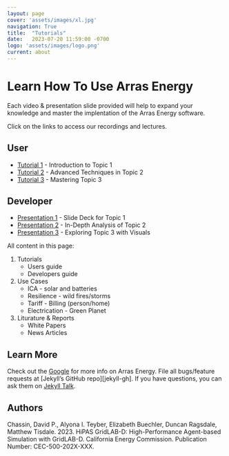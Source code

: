 ```yaml
---
layout: page
cover: 'assets/images/xl.jpg'
navigation: True
title:  "Tutorials"
date:   2023-07-20 11:59:00 -0700
logo: 'assets/images/logo.png'
current: about
---
```


# Learn How To Use Arras Energy 

Each video & presentation slide provided will help to expand your knowledge and master the implentation of the Arras Energy software.

Click on the links to access our recordings and lectures.

## User 

- [Tutorial 1](https://example.com/tutorial1-video) - Introduction to Topic 1
- [Tutorial 2](https://example.com/tutorial2-video) - Advanced Techniques in Topic 2
- [Tutorial 3](https://example.com/tutorial3-video) - Mastering Topic 3

## Developer

- [Presentation 1](https://example.com/presentation1-slides) - Slide Deck for Topic 1
- [Presentation 2](https://example.com/presentation2-slides) - In-Depth Analysis of Topic 2
- [Presentation 3](https://example.com/presentation3-slides) - Exploring Topic 3 with Visuals


All content in this page:
1. Tutorials
    - Users guide
    - Developers guide
2. Use Cases
    - ICA - solar and batteries
    - Resilience - wild fires/storms
    - Tariff - Billing (person/home)
    - Electrication - Green Planet
3. Liturature & Reports 
    - White Papers
    - News Articles

## Learn More
Check out the [Google][Google] for more info on Arras Energy. File all bugs/feature requests at [Jekyll’s GitHub repo][jekyll-gh]. If you have questions, you can ask them on [Jekyll Talk][jekyll-talk].

## Authors
Chassin, David P., Alyona I. Teyber, Elizabeth Buechler, Duncan Ragsdale, Matthew Tisdale. 2023. HiPAS GridLAB-D: High-Performance Agent-based Simulation with GridLAB-D.
California Energy Commission. Publication Number: CEC-500-202X-XXX.

[Google]: https://google.com
[Arras Energy's GitHub repo]:   https://github.com/arras-energy
[jekyll-talk]: https://talk.jekyllrb.com/
